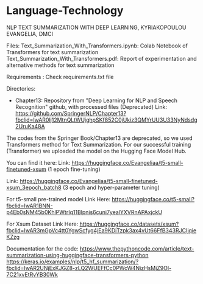 # Language-Technology
NLP TEXT SUMMARIZATION WITH DEEP LEARNING, KYRIAKOPOULOU EVANGELIA, DMCI

Files: 
Text_Summarization_With_Transformers.ipynb: Colab Notebook of Transformers for text summarization
Text_Summarization_With_Transformers.pdf: Report of experimentation and alternative methods for text summarization

Requirements : Check requirements.txt file 

Directories:

- Chapter13: Repository from "Deep Learning for NLP and Speech Recognition" github, with processed files (Deprecated)
  Link: https://github.com/SpringerNLP/Chapter13?fbclid=IwAR0lj12MtnQLtWUjghpSKf852C0jUkiz3QMYrUU3U33NyNdsdg2UruKa48A

The codes from the Springer Book/Chapter13 are deprecated, so we used Transformers method for Text Summarization.
For our successful training (Transformer) we uploaded the model on the Hugging Face Model Hub.

You can find it here: 
Link: https://huggingface.co/Evangeliaa/t5-small-finetuned-xsum (1 epoch fine-tuning)

Link: https://huggingface.co/Evangeliaa/t5-small-finetuned-xsum_3epoch_batch8 (3 epoch and hyper-parameter tuning)

For t5-small pre-trained model
Link Here: https://huggingface.co/t5-small?fbclid=IwAR1BNN-p4Eb0sNM45b0KhlPWtrIq11Blpnis6cuni7yealYXVRnAPAxjckU

For Xsum Dataset
Link Here: https://huggingface.co/datasets/xsum?fbclid=IwAR3mGpVc4tt0YgwScfyg4jEa9KDiTzpk3ax4vUt66FfB343RJCIjqieKZzg

Documentation for the code: 
https://www.thepythoncode.com/article/text-summarization-using-huggingface-transformers-python
https://keras.io/examples/nlp/t5_hf_summarization/?fbclid=IwAR2UNjExKJGZ8-zLQ2WUEFfCc0PWcW4NizHsMjZ9Ol-7C21xvEtRvYB30Wk


